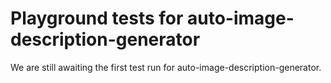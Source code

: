 # Playground tests for auto-image-description-generator
We are still awaiting the first test run for auto-image-description-generator.
